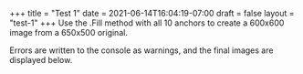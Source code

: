 +++
title = "Test 1"
date = 2021-06-14T16:04:19-07:00
draft = false
layout = "test-1"
+++
Use the .Fill method with all 10 anchors to create a 600x600 image from a 650x500 original.

Errors are written to the console as warnings, and the final images are displayed below.
